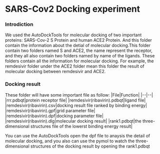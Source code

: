 SARS-Cov2 Docking experiment
=======


### Introdiction
We used the AutoDockTools for molecular docking of two important proteins: SARS-Cov-2 S Protein and human ACE2 Protein. And this folder contain the information about the detial of molecular docking.This folder contain two folders named S and ACE2, the name represent the receptor, and they all also contain two folders named by name of the ligands. These folders contain all the information for molecular docking. For example, the remdesivir folder under the ACE2 folder mean this folder the result of molecular docking between remdesivir and ACE2.

### Docking result
These folder will have some important file as follow:
|File|Function|
|--|--|
|rrr.pdbqt|protein receptor file|
|remdesivir(ribavirin).pdbqt|ligand file|
|remdesivir(ribavirin).csv|docking result file ranked by binding energy|
|remdesivir(ribavirin).gpf|grid parameter file|
|remdesivir(ribavirin).dpf|docking parameter file|
|remdesivir(ribavirin).dlg|molecular docking result|
|rank1.pdbqt|the three-dimensional structures file of the lowerst binding energy result|

You can use the AutoDockTools open the dpf file to anaysis the detail of molecular docking, and you also can use the pymol to watch the three-dimensional structures of the docking result by opening the rank1.pdbqt